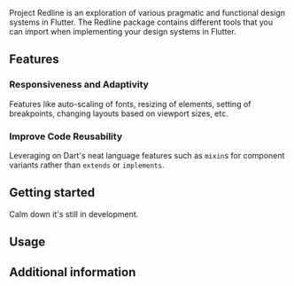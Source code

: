 <!--
This README describes the package. If you publish this package to pub.dev,
this README's contents appear on the landing page for your package.

For information about how to write a good package README, see the guide for
[writing package pages](https://dart.dev/guides/libraries/writing-package-pages).

For general information about developing packages, see the Dart guide for
[creating packages](https://dart.dev/guides/libraries/create-library-packages)
and the Flutter guide for
[developing packages and plugins](https://flutter.dev/developing-packages).
-->

Project Redline is an exploration of various pragmatic and functional design systems in Flutter. The Redline package contains different tools that you can import when implementing your design systems in Flutter.

## Features

### Responsiveness and Adaptivity
Features like auto-scaling of fonts, resizing of elements, setting of breakpoints, changing layouts based on viewport sizes, etc.

### Improve Code Reusability
Leveraging on Dart's neat language features such as `mixin`s for component variants rather than `extends` or `implements`.

## Getting started

Calm down it's still in development.

## Usage

## Additional information

